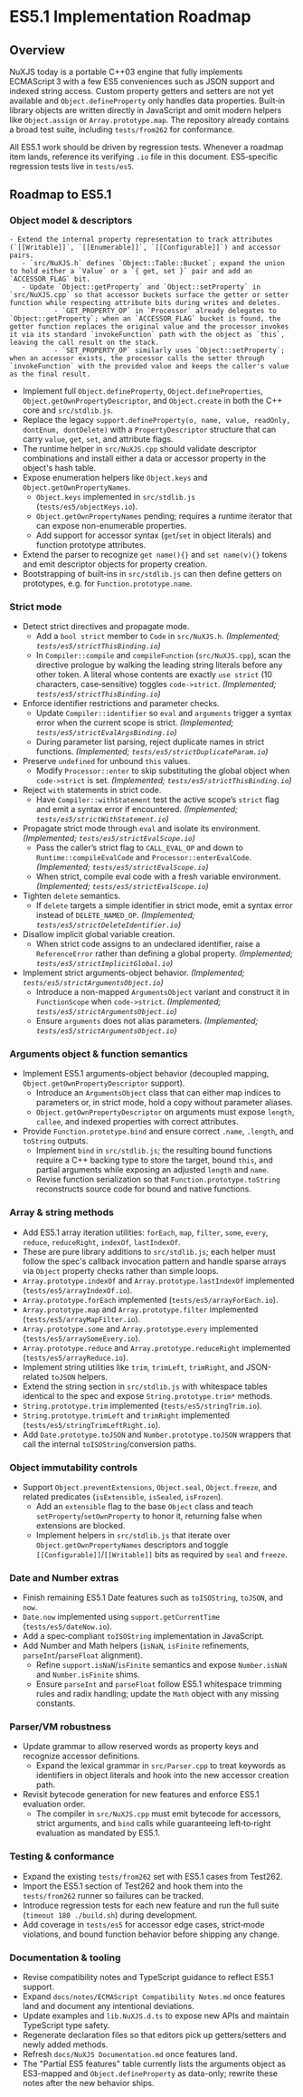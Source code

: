 # ES5.1 Implementation Roadmap

## Overview
NuXJS today is a portable C++03 engine that fully implements ECMAScript 3 with a few ES5 conveniences such as JSON support and indexed string access. Custom property getters and setters are not yet available and `Object.defineProperty` only handles data properties. Built‑in library objects are written directly in JavaScript and omit modern helpers like `Object.assign` or `Array.prototype.map`. The repository already contains a broad test suite, including `tests/from262` for conformance.

All ES5.1 work should be driven by regression tests. Whenever a roadmap item lands, reference its verifying `.io` file in this document.
ES5‑specific regression tests live in `tests/es5`.

## Roadmap to ES5.1

### Object model & descriptors
	- Extend the internal property representation to track attributes (`[[Writable]]`, `[[Enumerable]]`, `[[Configurable]]`) and accessor pairs.
       - `src/NuXJS.h` defines `Object::Table::Bucket`; expand the union to hold either a `Value` or a `{ get, set }` pair and add an `ACCESSOR_FLAG` bit.
       - Update `Object::getProperty` and `Object::setProperty` in `src/NuXJS.cpp` so that accessor buckets surface the getter or setter function while respecting attribute bits during writes and deletes.
               - `GET_PROPERTY_OP` in `Processor` already delegates to `Object::getProperty`; when an `ACCESSOR_FLAG` bucket is found, the getter function replaces the original value and the processor invokes it via its standard `invokeFunction` path with the object as `this`, leaving the call result on the stack.
               - `SET_PROPERTY_OP` similarly uses `Object::setProperty`; when an accessor exists, the processor calls the setter through `invokeFunction` with the provided value and keeps the caller's value as the final result.
- Implement full `Object.defineProperty`, `Object.defineProperties`, `Object.getOwnPropertyDescriptor`, and `Object.create` in both the C++ core and `src/stdlib.js`.
- Replace the legacy `support.defineProperty(o, name, value, readOnly, dontEnum, dontDelete)` with a `PropertyDescriptor` structure that can carry `value`, `get`, `set`, and attribute flags.
- The runtime helper in `src/NuXJS.cpp` should validate descriptor combinations and install either a data or accessor property in the object's hash table.
- Expose enumeration helpers like `Object.keys` and `Object.getOwnPropertyNames`.
	- `Object.keys` implemented in `src/stdlib.js` (`tests/es5/objectKeys.io`).
	- `Object.getOwnPropertyNames` pending; requires a runtime iterator that can expose non-enumerable properties.
	- Add support for accessor syntax (`get`/`set` in object literals) and function prototype attributes.
- Extend the parser to recognize `get name(){}` and `set name(v){}` tokens and emit descriptor objects for property creation.
- Bootstrapping of built‑ins in `src/stdlib.js` can then define getters on prototypes, e.g. for `Function.prototype.name`.

### Strict mode
- Detect strict directives and propagate mode.
    - Add a `bool strict` member to `Code` in `src/NuXJS.h`. *(Implemented; `tests/es5/strictThisBinding.io`)*
   - In `Compiler::compile` and `compileFunction` (`src/NuXJS.cpp`), scan the directive prologue by walking the leading string literals before any other token. A literal whose contents are exactly `use strict` (10 characters, case‑sensitive) toggles `code->strict`. *(Implemented; `tests/es5/strictThisBinding.io`)*
- Enforce identifier restrictions and parameter checks.
   - Update `Compiler::identifier` so `eval` and `arguments` trigger a syntax error when the current scope is strict. *(Implemented; `tests/es5/strictEvalArgsBinding.io`)*
   - During parameter list parsing, reject duplicate names in strict functions. *(Implemented; `tests/es5/strictDuplicateParam.io`)*
- Preserve `undefined` for unbound `this` values.
    - Modify `Processor::enter` to skip substituting the global object when `code->strict` is set. *(Implemented; `tests/es5/strictThisBinding.io`)*
- Reject `with` statements in strict code.
    - Have `Compiler::withStatement` test the active scope’s `strict` flag and emit a syntax error if encountered. *(Implemented; `tests/es5/strictWithStatement.io`)*
- Propagate strict mode through `eval` and isolate its environment. *(Implemented; `tests/es5/strictEvalScope.io`)*
    - Pass the caller’s strict flag to `CALL_EVAL_OP` and down to `Runtime::compileEvalCode` and `Processor::enterEvalCode`. *(Implemented; `tests/es5/strictEvalScope.io`)*
    - When strict, compile eval code with a fresh variable environment. *(Implemented; `tests/es5/strictEvalScope.io`)*
- Tighten `delete` semantics.
    - If `delete` targets a simple identifier in strict mode, emit a syntax error instead of `DELETE_NAMED_OP`. *(Implemented; `tests/es5/strictDeleteIdentifier.io`)*
- Disallow implicit global variable creation.
   - When strict code assigns to an undeclared identifier, raise a `ReferenceError` rather than defining a global property. *(Implemented; `tests/es5/strictImplicitGlobal.io`)*
- Implement strict arguments-object behavior. *(Implemented; `tests/es5/strictArgumentsObject.io`)*
    - Introduce a non-mapped `ArgumentsObject` variant and construct it in `FunctionScope` when `code->strict`. *(Implemented; `tests/es5/strictArgumentsObject.io`)*
    - Ensure `arguments` does not alias parameters. *(Implemented; `tests/es5/strictArgumentsObject.io`)*

### Arguments object & function semantics
- Implement ES5.1 arguments-object behavior (decoupled mapping, `Object.getOwnPropertyDescriptor` support).
	- Introduce an `ArgumentsObject` class that can either map indices to parameters or, in strict mode, hold a copy without parameter aliases.
	- `Object.getOwnPropertyDescriptor` on arguments must expose `length`, `callee`, and indexed properties with correct attributes.
- Provide `Function.prototype.bind` and ensure correct `.name`, `.length`, and `toString` outputs.
	- Implement `bind` in `src/stdlib.js`; the resulting bound functions require a C++ backing type to store the target, bound `this`, and partial arguments while exposing an adjusted `length` and `name`.
	- Revise function serialization so that `Function.prototype.toString` reconstructs source code for bound and native functions.

### Array & string methods
- Add ES5.1 array iteration utilities: `forEach`, `map`, `filter`, `some`, `every`, `reduce`, `reduceRight`, `indexOf`, `lastIndexOf`.
- These are pure library additions to `src/stdlib.js`; each helper must follow the spec's callback invocation pattern and handle sparse arrays via `Object` property checks rather than simple loops.
- `Array.prototype.indexOf` and `Array.prototype.lastIndexOf` implemented (`tests/es5/arrayIndexOf.io`).
- `Array.prototype.forEach` implemented (`tests/es5/arrayForEach.io`).
- `Array.prototype.map` and `Array.prototype.filter` implemented (`tests/es5/arrayMapFilter.io`).
- `Array.prototype.some` and `Array.prototype.every` implemented (`tests/es5/arraySomeEvery.io`).
- `Array.prototype.reduce` and `Array.prototype.reduceRight` implemented (`tests/es5/arrayReduce.io`).
- Implement string utilities like `trim`, `trimLeft`, `trimRight`, and JSON-related `toJSON` helpers.
- Extend the string section in `src/stdlib.js` with whitespace tables identical to the spec and expose `String.prototype.trim*` methods.
 - `String.prototype.trim` implemented (`tests/es5/stringTrim.io`).
 - `String.prototype.trimLeft` and `trimRight` implemented (`tests/es5/stringTrimLeftRight.io`).
- Add `Date.prototype.toJSON` and `Number.prototype.toJSON` wrappers that call the internal `toISOString`/conversion paths.

### Object immutability controls
- Support `Object.preventExtensions`, `Object.seal`, `Object.freeze`, and related predicates (`isExtensible`, `isSealed`, `isFrozen`).
	- Add an `extensible` flag to the base `Object` class and teach `setProperty`/`setOwnProperty` to honor it, returning false when extensions are blocked.
	- Implement helpers in `src/stdlib.js` that iterate over `Object.getOwnPropertyNames` descriptors and toggle `[[Configurable]]`/`[[Writable]]` bits as required by `seal` and `freeze`.

### Date and Number extras
- Finish remaining ES5.1 Date features such as `toISOString`, `toJSON`, and `now`.
 - `Date.now` implemented using `support.getCurrentTime` (`tests/es5/dateNow.io`).
- Add a spec‑compliant `toISOString` implementation in JavaScript.
- Add Number and Math helpers (`isNaN`, `isFinite` refinements, `parseInt`/`parseFloat` alignment).
	- Refine `support.isNaN`/`isFinite` semantics and expose `Number.isNaN` and `Number.isFinite` shims.
	- Ensure `parseInt` and `parseFloat` follow ES5.1 whitespace trimming rules and radix handling; update the `Math` object with any missing constants.

### Parser/VM robustness
- Update grammar to allow reserved words as property keys and recognize accessor definitions.
	- Expand the lexical grammar in `src/Parser.cpp` to treat keywords as identifiers in object literals and hook into the new accessor creation path.
- Revisit bytecode generation for new features and enforce ES5.1 evaluation order.
	- The compiler in `src/NuXJS.cpp` must emit bytecode for accessors, strict arguments, and `bind` calls while guaranteeing left‑to‑right evaluation as mandated by ES5.1.

### Testing & conformance
- Expand the existing `tests/from262` set with ES5.1 cases from Test262.
- Import the ES5.1 section of Test262 and hook them into the `tests/from262` runner so failures can be tracked.
- Introduce regression tests for each new feature and run the full suite (`timeout 180 ./build.sh`) during development.
 - Add coverage in `tests/es5` for accessor edge cases, strict‑mode violations, and bound function behavior before shipping any change.

### Documentation & tooling
- Revise compatibility notes and TypeScript guidance to reflect ES5.1 support.
- Expand `docs/notes/ECMAScript Compatibility Notes.md` once features land and document any intentional deviations.
- Update examples and `lib.NuXJS.d.ts` to expose new APIs and maintain TypeScript type safety.
- Regenerate declaration files so that editors pick up getters/setters and newly added methods.
- Refresh `docs/NuXJS Documentation.md` once features land.
- The "Partial ES5 features" table currently lists the arguments object as ES3-mapped and `Object.defineProperty` as data-only; rewrite these notes after the new behavior ships.
